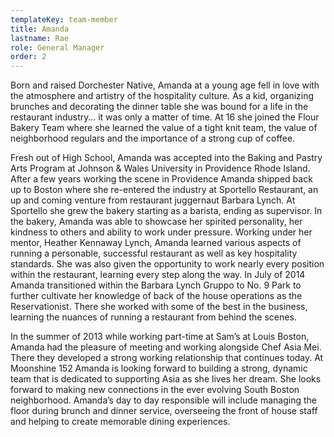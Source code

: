 ```yaml
---
templateKey: team-member
title: Amanda
lastname: Rae
role: General Manager
order: 2
---
```

Born and raised Dorchester Native, Amanda at a young age fell in love with the atmosphere and artistry of the hospitality culture. As a kid, organizing brunches and decorating the dinner table she was bound for a life in the restaurant industry… it was only a matter of time. At 16 she joined the Flour Bakery Team where she learned the value of a tight knit team, the value of neighborhood regulars and the importance of a strong cup of coffee.

Fresh out of High School, Amanda was accepted into the Baking and Pastry Arts Program at Johnson & Wales University in Providence Rhode Island. After a few years working the scene in Providence Amanda shipped back up to Boston where she re-entered the industry at Sportello Restaurant, an up and coming venture from restaurant juggernaut Barbara Lynch. At Sportello she grew the bakery starting as a barista, ending as supervisor. In the bakery, Amanda was able to showcase her spirited personality, her kindness to others and ability to work under pressure. Working under her mentor, Heather Kennaway Lynch, Amanda learned various aspects of running a personable, successful restaurant as well as key hospitality standards. She was also given the opportunity to work nearly every position within the restaurant, learning every step along the way. In July of 2014 Amanda transitioned within the Barbara Lynch Gruppo to No. 9 Park to further cultivate her knowledge of back of the house operations as the Reservationist. There she worked with some of the best in the business, learning the nuances of running a restaurant from behind the scenes.

In the summer of 2013 while working part-time at Sam’s at Louis Boston, Amanda had the pleasure of meeting and working alongside Chef Asia Mei. There they developed a strong working relationship that continues today. At Moonshine 152 Amanda is looking forward to building a strong, dynamic team that is dedicated to supporting Asia as she lives her dream. She looks forward to making new connections in the ever evolving South Boston neighborhood. Amanda’s day to day responsible will include managing the floor during brunch and dinner service, overseeing the front of house staff and helping to create memorable dining experiences.
